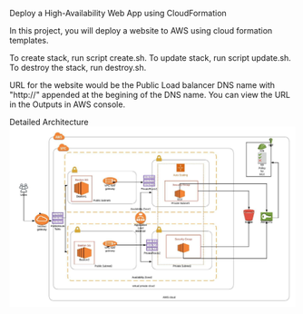 Deploy a High-Availability Web App using CloudFormation

In this project, you will deploy a website to AWS using cloud formation templates.

To create stack, run script create.sh.
To update stack, run script update.sh.
To destroy the stack, run destroy.sh.

URL for the website  would be the Public Load balancer DNS name with "http://" appended at the begining of the DNS name. You can view the URL in the Outputs in AWS console.



Detailed Architecture
![alt text](https://github.com/Myraa/DeployHighAvailabilityWebAppUsingCloudFormation/blob/master/UdagramArchitecture.jpeg)














